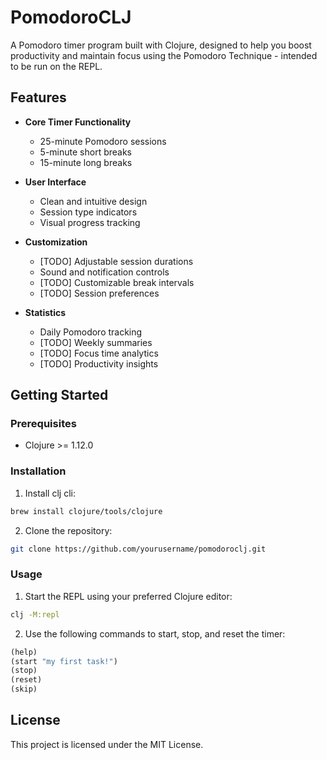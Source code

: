 # PomodoroCLJ

A Pomodoro timer program built with Clojure, designed to help you boost productivity and maintain focus using the Pomodoro Technique - intended to be run on the REPL.

## Features

- **Core Timer Functionality**
  - 25-minute Pomodoro sessions
  - 5-minute short breaks
  - 15-minute long breaks

- **User Interface**
  - Clean and intuitive design
  - Session type indicators
  - Visual progress tracking

- **Customization**
  - [TODO] Adjustable session durations
  - Sound and notification controls
  - [TODO] Customizable break intervals
  - [TODO] Session preferences

- **Statistics**
  - Daily Pomodoro tracking
  - [TODO] Weekly summaries
  - [TODO] Focus time analytics
  - [TODO] Productivity insights

## Getting Started

### Prerequisites

- Clojure >= 1.12.0

### Installation

1. Install clj cli:

```bash
brew install clojure/tools/clojure
```

2. Clone the repository:

```bash
git clone https://github.com/yourusername/pomodoroclj.git
```

### Usage

1. Start the REPL using your preferred Clojure editor:

```bash
clj -M:repl
```

2. Use the following commands to start, stop, and reset the timer:

```clj
(help)
(start "my first task!")
(stop)
(reset)
(skip)
```

## License

This project is licensed under the MIT License.